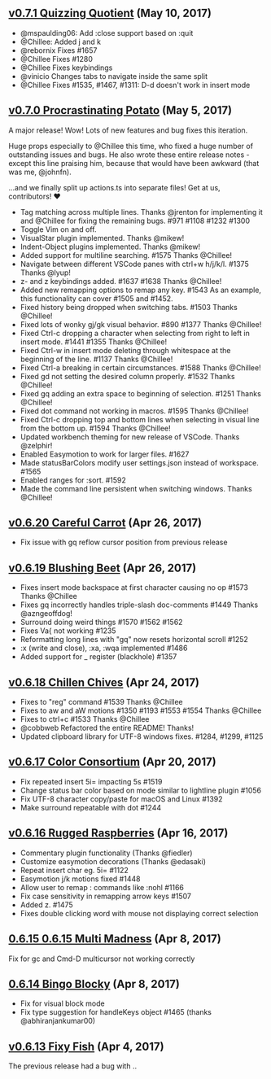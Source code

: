 ## [v0.7.1 Quizzing Quotient](https://github.com/VSCodeVim/Vim/releases/tag/v0.7.1)  (May 10, 2017)
* @mspaulding06: Add :close support based on :quit
* @Chillee: Added <C-w> j and <C-w> k
* @rebornix Fixes #1657
* @Chillee Fixes #1280
* @Chillee Fixes  keybindings
* @vinicio Changes tabs to navigate inside the same split
* @Chillee Fixes #1535, #1467, #1311: D-d doesn't work in insert mode
## [v0.7.0 Procrastinating Potato](https://github.com/VSCodeVim/Vim/releases/tag/v0.7.0)  (May 5, 2017)
A major release! Wow! Lots of new features and bug fixes this iteration.

Huge props especially to @Chillee this time, who fixed a huge number of outstanding issues and bugs. He also wrote these entire release notes - except this line praising him, because that would have been awkward (that was me, @johnfn).

...and we finally split up actions.ts into separate files! Get at us, contributors! ❤️

* Tag matching across multiple lines. Thanks @jrenton for implementing it and @Chillee for fixing the remaining bugs. #971 #1108 #1232 #1300
* Toggle Vim on and off.
* VisualStar plugin implemented. Thanks @mikew!
* Indent-Object plugins implemented. Thanks @mikew!
* Added support for multiline searching.  #1575 Thanks @Chillee!
* Navigate between different VSCode panes with ctrl+w h/j/k/l. #1375 Thanks @lyup!
* z- and z keybindings added. #1637 #1638 Thanks @Chillee!
* Added new remapping options to remap any key. #1543 As an example, this functionality can cover #1505 and #1452.
* Fixed history being dropped when switching tabs. #1503 Thanks @Chillee!
* Fixed lots of wonky gj/gk visual behavior. #890 #1377 Thanks @Chillee!
* Fixed Ctrl-c dropping a character when selecting from right to left in insert mode. #1441 #1355 Thanks @Chillee!
* Fixed Ctrl-w in insert mode deleting through whitespace at the beginning of the line. #1137 Thanks @Chillee!
* Fixed Ctrl-a breaking in certain circumstances. #1588 Thanks @Chillee!
* Fixed gd not setting the desired column properly. #1532 Thanks @Chillee!
* Fixed gq adding an extra space to beginning of selection. #1251 Thanks @Chillee!
* Fixed dot command not working in macros. #1595 Thanks @Chillee!
* Fixed Ctrl-c dropping top and bottom lines when selecting in visual line from the bottom up. #1594 Thanks @Chillee!
* Updated workbench theming for new release of VSCode. Thanks @zelphir!
* Enabled Easymotion to work for larger files. #1627
* Made statusBarColors modify user settings.json instead of workspace. #1565
* Enabled ranges for :sort. #1592
* Made the command line persistent when switching windows. Thanks @Chillee!
## [v0.6.20 Careful Carrot](https://github.com/VSCodeVim/Vim/releases/tag/v0.6.20)  (Apr 26, 2017)
* Fix issue with gq reflow cursor position from previous release
## [v0.6.19 Blushing Beet](https://github.com/VSCodeVim/Vim/releases/tag/v0.6.19)  (Apr 26, 2017)
* Fixes insert mode backspace at first character causing no op #1573 Thanks @Chillee
* Fixes gq incorrectly handles triple-slash doc-comments #1449 Thanks @azngeoffdog!
* Surround doing weird things #1570 #1562 #1562
* Fixes Va{ not working #1235
* Reformatting long lines with "gq" now resets horizontal scroll #1252
* :x (write and close), :xa, :wqa implemented #1486
* Added support for _ register (blackhole) #1357
## [v0.6.18 Chillen Chives](https://github.com/VSCodeVim/Vim/releases/tag/v0.6.18)  (Apr 24, 2017)
* Fixes to "reg" command #1539 Thanks @Chillee
* Fixes to aw and aW motions #1350 #1193 #1553 #1554 Thanks @Chillee
* Fixes to ctrl+c #1533 Thanks @Chillee
* @cobbweb Refactored the entire README! Thanks!
* Updated clipboard library for UTF-8 windows fixes. #1284, #1299, #1125
## [v0.6.17 Color Consortium](https://github.com/VSCodeVim/Vim/releases/tag/v0.6.17)  (Apr 20, 2017)
* Fix repeated insert 5i= impacting 5s #1519
* Change status bar color based on mode similar to lightline plugin #1056
* Fix UTF-8 character copy/paste for macOS and Linux #1392
* Make surround repeatable with dot #1244
## [v0.6.16 Rugged Raspberries](https://github.com/VSCodeVim/Vim/releases/tag/v0.6.16)  (Apr 16, 2017)
* Commentary plugin functionality (Thanks @fiedler)
* Customize easymotion decorations (Thanks @edasaki)
* Repeat insert char eg. 5i= #1122
* Easymotion j/k motions fixed #1448
* Allow user to remap : commands like :nohl #1166
* Fix case sensitivity in remapping arrow keys #1507
* Added z. #1475
* Fixes double clicking word with mouse not displaying correct selection
## [0.6.15 0.6.15 Multi Madness](https://github.com/VSCodeVim/Vim/releases/tag/0.6.15)  (Apr 8, 2017)
Fix for gc and Cmd-D multicursor not working correctly

## [0.6.14 Bingo Blocky](https://github.com/VSCodeVim/Vim/releases/tag/0.6.14)  (Apr 8, 2017)
* Fix for visual block mode
* Fix type suggestion for handleKeys object #1465 (thanks @abhiranjankumar00)
## [v0.6.13 Fixy Fish](https://github.com/VSCodeVim/Vim/releases/tag/v0.6.13)  (Apr 4, 2017)
The previous release had a bug with ..

